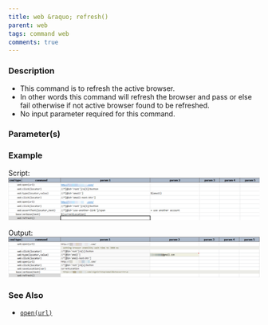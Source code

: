 ```yaml
---
title: web &raquo; refresh()
parent: web
tags: command web
comments: true
---
```


### Description

- This command is to refresh the active browser.
- In other words this command will refresh the browser and pass or else fail otherwise if not active browser found to be refreshed.
- No input parameter required for this command.

### Parameter(s)

### Example

Script:<br/>
![](image/refresh_01.png)

Output:<br/>
![](image/refresh_02.png)

### See Also

- [`open(url)`](open(url))
